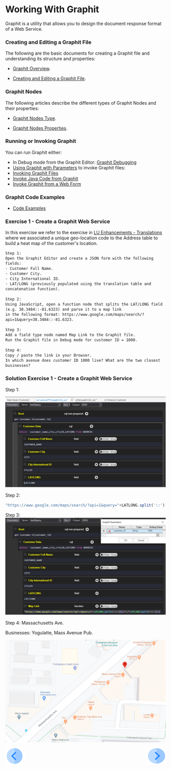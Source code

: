 # Working With Graphit

Graphit is a utility that allows you to design the document response format of a Web Service.

### Creating and Editing a Graphit File

The following are the basic documents for creating a Graphit file and understanding its structure and properties:

-  [Graphit Overview](/articles/15_web_services_and_graphit/17_Graphit/01_graphit_overview.md).

-  [Creating and Editing a Graphit File](/articles/15_web_services_and_graphit/17_Graphit/02_create_and_edit_a_graphit_file.md).

### Graphit Nodes 
The following articles describe the different types of Graphit Nodes and their properties:

-  [Graphit Nodes Type](/articles/15_web_services_and_graphit/17_Graphit/03_graphit_node_types.md).

-  [Graphit Nodes Properties](/articles/15_web_services_and_graphit/17_Graphit/04_graphit_node_properties.md).

### Running or Invoking Graphit
You can run Graphit either:
- In Debug mode from the Graphit Editor: [Graphit Debugging](/articles/15_web_services_and_graphit/17_Graphit/05_graphit_debugging.md)
- [Using Graphit with Parameters](/articles/15_web_services_and_graphit/17_Graphit/06_using_graphit_files_with_parameters.md)
to invoke Graphit files:
- [Invoking Graphit Files](/articles/15_web_services_and_graphit/17_Graphit/07_invoking_graphit_files.md)
- [Invoke Java Code from Graphit](/articles/15_web_services_and_graphit/17_Graphit/08_invoke_javacode_from_graphit.md)
- [Invoke Graphit from a Web Form](/articles/15_web_services_and_graphit/17_Graphit/09_invoke_graphit_from_outside_studio.md)

### Graphit Code Examples 
- [Code Examples](/articles/15_web_services_and_graphit/17_Graphit/10_graphit_examples.md)



### Exercise 1 - Create a Graphit Web Service 

In this exercise we refer to the exercise in [LU Enhancements - Translations](/master/academy/Training_Level_1/05_LU_Enhancements/04_LU_Enhancements_lookup-translations_flow.md) where we associated a unique geo-location code to the Address table to build a heat map of the customer's location.
 
    Step 1: 
    Open the Graphit Editor and create a JSON form with the following fields:
    - Customer Full Name.
    - Customer City.
    - City International ID.
    - LAT/LONG (previously populated using the translation table and concatenation function).

    Step 2:
    Using JavaScript, open a function node that splits the LAT/LONG field (e.g. 38.3484::-81.6323) and parse it to a map link
    in the following format: https://www.google.com/maps/search/?api=1&query=38.3484::-81.6323.

    Step 3:
    Add a field type node named Map Link to the Graphit file.
    Run the Graphit file in Debug mode for customer ID = 1000.

    Step 4:
    Copy / paste the link in your Browser.
    In which avenue does customer ID 1000 live? What are the two closest businesses? 


### Solution Exercise 1 - Create a Graphit Web Service

Step 1: 

![](/academy/Training_Level_1/06_web_services/images/graphit_exercise1Step1.PNG)

Step 2:
```javascript
"https://www.google.com/maps/search/?api=1&query="+LATLONG.split('::')[0]+","+LATLONG.split('::')[1]'''
```
Step 3:
![](/academy/Training_Level_1/06_web_services/images/graphit_exercise1Step3.PNG)

Step 4:
Massachusetts Ave.

Businesses: Yogulatte, Mass Avenue Pub.

![](/academy/Training_Level_1/06_web_services/images/graphit_exercise1Step4.PNG)
            

[![Previous](/articles/images/Previous.png)](/academy/Training_Level_1/06_web_services/05_quiz.md)
[<img align="right" width="60" height="54" src="/articles/images/Next.png">](/academy/Training_Level_1/06_web_services/07_graphit_quiz.md)
